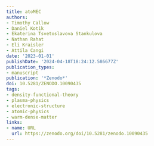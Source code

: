 ```yaml
---
title: atoMEC
authors:
- Timothy Callow
- Daniel Kotik
- Ekaterina Tsvetoslavova Stankulova
- Nathan Rahat
- Eli Kraisler
- Attila Cangi
date: '2023-01-01'
publishDate: '2024-04-18T18:24:12.586677Z'
publication_types:
- manuscript
publication: '*Zenodo*'
doi: 10.5281/ZENODO.10090435
tags:
- density-functional-theory
- plasma-physics
- electronic-structure
- atomic-physics
- warm-dense-matter
links:
- name: URL
  url: https://zenodo.org/doi/10.5281/zenodo.10090435
---
```

